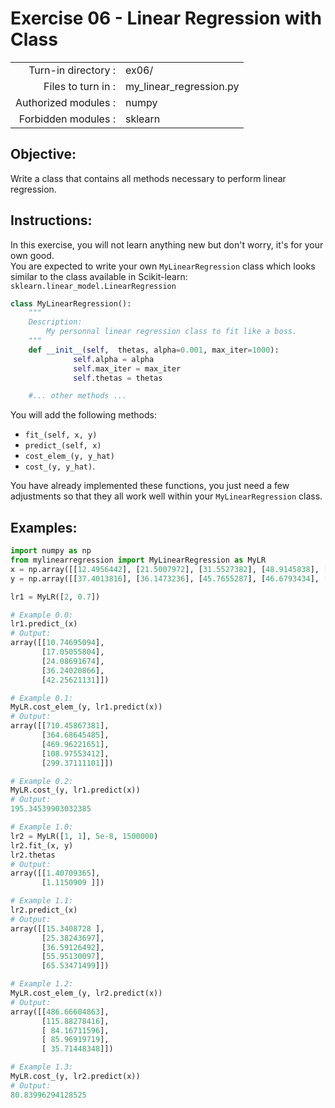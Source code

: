 # Exercise 06 - Linear Regression with Class

|                         |                                |
| -----------------------:| ------------------------------ |
|   Turn-in directory :   |  ex06/                         |
|   Files to turn in :    |  my_linear_regression.py       |
|   Authorized modules :  |  numpy                         |
|   Forbidden modules :   |  sklearn                       |

## Objective: 
Write a class that contains all methods necessary to perform linear regression.

## Instructions:
In this exercise, you will not learn anything new but don't worry, it's for your own good.  
You are expected to write your own `MyLinearRegression` class which looks similar to the class available in Scikit-learn: `sklearn.linear_model.LinearRegression`
``` python
class MyLinearRegression():
	"""
	Description:
		My personnal linear regression class to fit like a boss.
	"""
	def __init__(self,  thetas, alpha=0.001, max_iter=1000):
              self.alpha = alpha
              self.max_iter = max_iter
              self.thetas = thetas

	#... other methods ...
```
You will add the following methods:
- `fit_(self, x, y)`
- `predict_(self, x)` 
- `cost_elem_(y, y_hat)`
- `cost_(y, y_hat)`.  

You have already implemented these functions, you just need a few adjustments so that they all work well within your `MyLinearRegression` class.

## Examples:
```python
import numpy as np
from mylinearregression import MyLinearRegression as MyLR
x = np.array([[12.4956442], [21.5007972], [31.5527382], [48.9145838], [57.5088733]])
y = np.array([[37.4013816], [36.1473236], [45.7655287], [46.6793434], [59.5585554]])

lr1 = MyLR([2, 0.7])

# Example 0.0:
lr1.predict_(x)
# Output:
array([[10.74695094],
       [17.05055804],
       [24.08691674],
       [36.24020866],
       [42.25621131]])

# Example 0.1:
MyLR.cost_elem_(y, lr1.predict(x))
# Output:
array([[710.45867381],
       [364.68645485],
       [469.96221651],
       [108.97553412],
       [299.37111101]])

# Example 0.2:
MyLR.cost_(y, lr1.predict(x))
# Output:
195.34539903032385

# Example 1.0:
lr2 = MyLR([1, 1], 5e-8, 1500000)
lr2.fit_(x, y)
lr2.thetas
# Output:
array([[1.40709365],
       [1.1150909 ]])

# Example 1.1:
lr2.predict_(x)
# Output:
array([[15.3408728 ],
       [25.38243697],
       [36.59126492],
       [55.95130097],
       [65.53471499]])

# Example 1.2:
MyLR.cost_elem_(y, lr2.predict(x))
# Output:
array([[486.66604863],
       [115.88278416],
       [ 84.16711596],
       [ 85.96919719],
       [ 35.71448348]])

# Example 1.3:
MyLR.cost_(y, lr2.predict(x))
# Output:
80.83996294128525
```